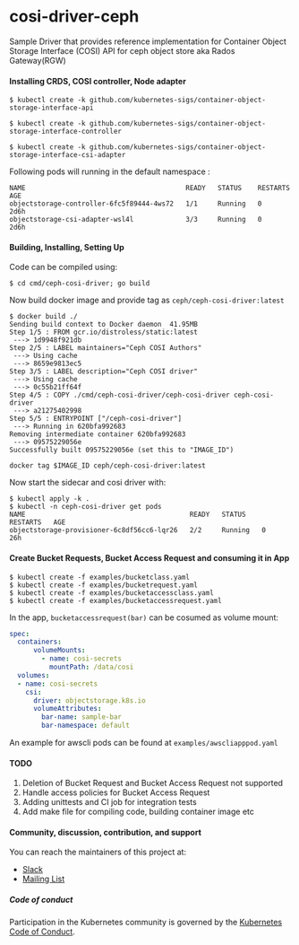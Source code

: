 # cosi-driver-ceph

Sample Driver that provides reference implementation for Container Object Storage Interface (COSI) API for ceph object store aka Rados Gateway(RGW)

#### Installing CRDS, COSI controller, Node adapter
```
$ kubectl create -k github.com/kubernetes-sigs/container-object-storage-interface-api

$ kubectl create -k github.com/kubernetes-sigs/container-object-storage-interface-controller

$ kubectl create -k github.com/kubernetes-sigs/container-object-storage-interface-csi-adapter
```
Following pods will running in the default namespace :
```
NAME                                        READY   STATUS    RESTARTS   AGE
objectstorage-controller-6fc5f89444-4ws72   1/1     Running   0          2d6h
objectstorage-csi-adapter-wsl4l             3/3     Running   0          2d6h
```


#### Building, Installing, Setting Up
Code can be compiled using:
```
$ cd cmd/ceph-cosi-driver; go build
```
Now build docker image and provide tag as `ceph/ceph-cosi-driver:latest`
```
$ docker build ./
Sending build context to Docker daemon  41.95MB
Step 1/5 : FROM gcr.io/distroless/static:latest
 ---> 1d9948f921db
Step 2/5 : LABEL maintainers="Ceph COSI Authors"
 ---> Using cache
 ---> 8659e9813ec5
Step 3/5 : LABEL description="Ceph COSI driver"
 ---> Using cache
 ---> 0c55b21ff64f
Step 4/5 : COPY ./cmd/ceph-cosi-driver/ceph-cosi-driver ceph-cosi-driver
 ---> a21275402998
Step 5/5 : ENTRYPOINT ["/ceph-cosi-driver"]
 ---> Running in 620bfa992683
Removing intermediate container 620bfa992683
 ---> 09575229056e
Successfully built 09575229056e (set this to "IMAGE_ID")

docker tag $IMAGE_ID ceph/ceph-cosi-driver:latest
```
Now start the sidecar and cosi driver with:
```
$ kubectl apply -k .
$ kubectl -n ceph-cosi-driver get pods
NAME                                         READY   STATUS    RESTARTS   AGE
objectstorage-provisioner-6c8df56cc6-lqr26   2/2     Running   0          26h
```

#### Create Bucket Requests, Bucket Access Request and consuming it in App
```
$ kubectl create -f examples/bucketclass.yaml
$ kubectl create -f examples/bucketrequest.yaml
$ kubectl create -f examples/bucketaccessclass.yaml
$ kubectl create -f examples/bucketaccessrequest.yaml
```
In the app, `bucketaccessrequest(bar)` can be cosumed as volume mount:
```yaml
spec:
  containers:
      volumeMounts:
        - name: cosi-secrets
          mountPath: /data/cosi
  volumes:
  - name: cosi-secrets
    csi:
      driver: objectstorage.k8s.io
      volumeAttributes:
        bar-name: sample-bar
        bar-namespace: default
```
An example for awscli pods can be found at `examples/awscliapppod.yaml`

#### TODO
1. Deletion of Bucket Request and Bucket Access Request not supported
2. Handle access policies for Bucket Access Request
3. Adding unittests and CI job for integration tests
4. Add make file for compiling code, building container image etc

#### Community, discussion, contribution, and support

You can reach the maintainers of this project at:

- [Slack](https://kubernetes.slack.com/messages/sig-storage)
- [Mailing List](https://groups.google.com/forum/#!forum/kubernetes-sig-storage)

##### Code of conduct

Participation in the Kubernetes community is governed by the [Kubernetes Code of Conduct](code-of-conduct.md).
